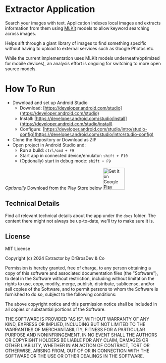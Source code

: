 
# Extractor Application

Search your images with text. Application indexes local images and extracts information from them
using [MLKit](https://developers.google.com/ml-kit/guides) models to allow keyword searching across images.

Helps sift through a giant library of images to find something specific without having to upload to
external services such as Google Photos etc.

While the current implementation uses MLKit models underneath(optimized for mobile devices), an
analysis effort is ongoing for switching to more open source models. 

# How To Run
- Download and set up Android Studio 
  - Download: [https://developer.android.com/studio](https://developer.android.com/studio) 
  - Install: [https://developer.android.com/studio/install](https://developer.android.com/studio/install)
  - Configure: [https://developer.android.com/studio/intro/studio-config](https://developer.android.com/studio/intro/studio-config)
- Clone the Repository or Download as ZIP
- Open project in Android Studio and:
  - Run a build: `ctrl/cmd + F9`
  - Start app in connected device/emulator: `shift + F10`
  - (Optionally) start in debug mode: `shift + F9 `

*Optionally* Download from the Play Store below
<a href="https://play.google.com/store/apps/dev?id=5135118414842948265" target="_blank">
<img src="https://play.google.com/intl/en_us/badges/images/generic/en-play-badge.png" alt="Get it on Google Play" height="70"/>
</a>

## Technical Details
Find all relevant technical details about the app under the `docs` folder. 
The content there might not always be up-to-date, we'll try to make sure it is.

## License
MIT License

Copyright (c) 2024 Extractor by DrBrosDev & Co

Permission is hereby granted, free of charge, to any person obtaining a copy
of this software and associated documentation files (the "Software"), to deal
in the Software without restriction, including without limitation the rights
to use, copy, modify, merge, publish, distribute, sublicense, and/or sell
copies of the Software, and to permit persons to whom the Software is
furnished to do so, subject to the following conditions:

The above copyright notice and this permission notice shall be included in all
copies or substantial portions of the Software.

THE SOFTWARE IS PROVIDED "AS IS", WITHOUT WARRANTY OF ANY KIND, EXPRESS OR
IMPLIED, INCLUDING BUT NOT LIMITED TO THE WARRANTIES OF MERCHANTABILITY,
FITNESS FOR A PARTICULAR PURPOSE AND NONINFRINGEMENT. IN NO EVENT SHALL THE
AUTHORS OR COPYRIGHT HOLDERS BE LIABLE FOR ANY CLAIM, DAMAGES OR OTHER
LIABILITY, WHETHER IN AN ACTION OF CONTRACT, TORT OR OTHERWISE, ARISING FROM,
OUT OF OR IN CONNECTION WITH THE SOFTWARE OR THE USE OR OTHER DEALINGS IN THE
SOFTWARE.